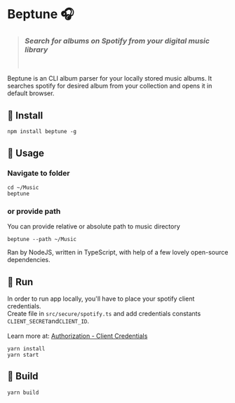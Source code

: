 # Beptune :headphones:

> ### _Search for albums on Spotify from your digital music library_
>
> <br>

Beptune is an CLI album parser for your locally stored music albums.
It searches spotify for desired album from your collection
and opens it in default browser.

## :wrench: Install

```shell
npm install beptune -g
```

## :guitar: Usage

### Navigate to folder

```shell
cd ~/Music
beptune
```

### or provide path

You can provide relative or absolute path to music directory

```shell
beptune --path ~/Music
```

Ran by NodeJS, written in TypeScript, with help of a few lovely open-source dependencies.

## :rocket: Run

In order to run app locally, you'll have to place your spotify client credentials. <br>
Create file in `src/secure/spotify.ts` and add credentials constants `CLIENT_SECRET`and`CLIENT_ID`.<br><br>
Learn more at: [Authorization - Client Credentials](https://developer.spotify.com/documentation/general/guides/authorization/client-credentials/)

```shell
yarn install
yarn start
```

## :hammer: Build

```shell
yarn build
```
